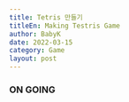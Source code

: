 ```yaml
---
title: Tetris 만들기
titleEn: Making Testris Game
author: BabyK
date: 2022-03-15
category: Game
layout: post
---
```


### ON GOING

